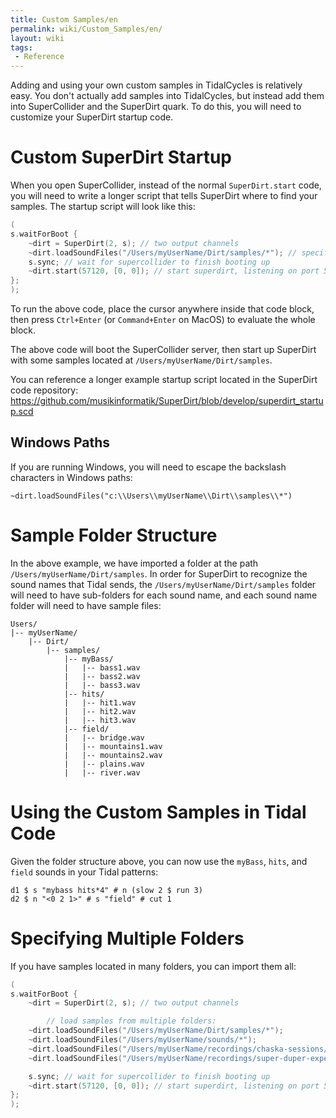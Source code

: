 ```yaml
---
title: Custom Samples/en
permalink: wiki/Custom_Samples/en/
layout: wiki
tags:
 - Reference
---
```


<languages/> Adding and using your own custom samples in TidalCycles is
relatively easy. You don't actually add samples into TidalCycles, but
instead add them into SuperCollider and the SuperDirt quark. To do this,
you will need to customize your SuperDirt startup code.

# Custom SuperDirt Startup

When you open SuperCollider, instead of the normal `SuperDirt.start`
code, you will need to write a longer script that tells SuperDirt where
to find your samples. The startup script will look like this:

``` c
(
s.waitForBoot {
    ~dirt = SuperDirt(2, s); // two output channels
    ~dirt.loadSoundFiles("/Users/myUserName/Dirt/samples/*"); // specify sample folder to load
    s.sync; // wait for supercollider to finish booting up
    ~dirt.start(57120, [0, 0]); // start superdirt, listening on port 57120, create two orbits each sending audio to channel 0
};
);
```

To run the above code, place the cursor anywhere inside that code block,
then press `Ctrl+Enter` (or `Command+Enter` on MacOS) to evaluate the
whole block.

The above code will boot the SuperCollider server, then start up
SuperDirt with some samples located at `/Users/myUserName/Dirt/samples`.

You can reference a longer example startup script located in the
SuperDirt code repository:
<https://github.com/musikinformatik/SuperDirt/blob/develop/superdirt_startup.scd>

## Windows Paths

If you are running Windows, you will need to escape the backslash
characters in Windows paths:

    ~dirt.loadSoundFiles("c:\\Users\\myUserName\\Dirt\\samples\\*")

# Sample Folder Structure

In the above example, we have imported a folder at the path
`/Users/myUserName/Dirt/samples`. In order for SuperDirt to recognize
the sound names that Tidal sends, the `/Users/myUserName/Dirt/samples`
folder will need to have sub-folders for each sound name, and each sound
name folder will need to have sample files:

`Users/`  
`|-- myUserName/`  
`    |-- Dirt/`  
`        |-- samples/`  
`            |-- myBass/`  
`            |   |-- bass1.wav`  
`            |   |-- bass2.wav`  
`            |   |-- bass3.wav`  
`            |-- hits/`  
`            |   |-- hit1.wav`  
`            |   |-- hit2.wav`  
`            |   |-- hit3.wav`  
`            |-- field/`  
`            |   |-- bridge.wav`  
`            |   |-- mountains1.wav`  
`            |   |-- mountains2.wav`  
`            |   |-- plains.wav`  
`            |   |-- river.wav`

# Using the Custom Samples in Tidal Code

Given the folder structure above, you can now use the `myBass`, `hits`,
and `field` sounds in your Tidal patterns:

    d1 $ s "mybass hits*4" # n (slow 2 $ run 3)
    d2 $ n "<0 2 1>" # s "field" # cut 1

# Specifying Multiple Folders

If you have samples located in many folders, you can import them all:

``` c
(
s.waitForBoot {
    ~dirt = SuperDirt(2, s); // two output channels

        // load samples from multiple folders:
    ~dirt.loadSoundFiles("/Users/myUserName/Dirt/samples/*"); 
    ~dirt.loadSoundFiles("/Users/myUserName/sounds/*"); 
    ~dirt.loadSoundFiles("/Users/myUserName/recordings/chaska-sessions/*");
    ~dirt.loadSoundFiles("/Users/myUserName/recordings/super-duper-experiments/*"); 

    s.sync; // wait for supercollider to finish booting up
    ~dirt.start(57120, [0, 0]); // start superdirt, listening on port 57120, create two orbits each sending audio to channel 0
};
);
```
